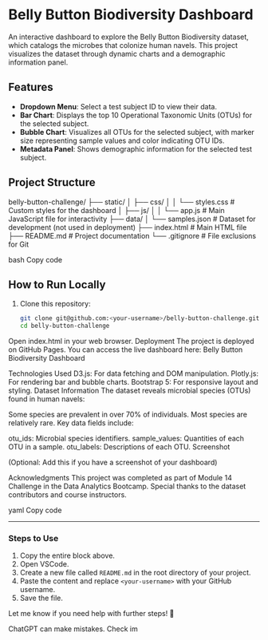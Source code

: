 # Belly Button Biodiversity Dashboard

An interactive dashboard to explore the Belly Button Biodiversity dataset, which catalogs the microbes that colonize human navels. This project visualizes the dataset through dynamic charts and a demographic information panel.

## Features
- **Dropdown Menu**: Select a test subject ID to view their data.
- **Bar Chart**: Displays the top 10 Operational Taxonomic Units (OTUs) for the selected subject.
- **Bubble Chart**: Visualizes all OTUs for the selected subject, with marker size representing sample values and color indicating OTU IDs.
- **Metadata Panel**: Shows demographic information for the selected test subject.

## Project Structure
belly-button-challenge/ ├── static/ │ ├── css/ │ │ └── styles.css # Custom styles for the dashboard │ ├── js/ │ │ └── app.js # Main JavaScript file for interactivity ├── data/ │ └── samples.json # Dataset for development (not used in deployment) ├── index.html # Main HTML file ├── README.md # Project documentation └── .gitignore # File exclusions for Git

bash
Copy code

## How to Run Locally
1. Clone this repository:
   ```bash
   git clone git@github.com:<your-username>/belly-button-challenge.git
   cd belly-button-challenge
Open index.html in your web browser.
Deployment
The project is deployed on GitHub Pages. You can access the live dashboard here:
Belly Button Biodiversity Dashboard

Technologies Used
D3.js: For data fetching and DOM manipulation.
Plotly.js: For rendering bar and bubble charts.
Bootstrap 5: For responsive layout and styling.
Dataset Information
The dataset reveals microbial species (OTUs) found in human navels:

Some species are prevalent in over 70% of individuals.
Most species are relatively rare.
Key data fields include:

otu_ids: Microbial species identifiers.
sample_values: Quantities of each OTU in a sample.
otu_labels: Descriptions of each OTU.
Screenshot

(Optional: Add this if you have a screenshot of your dashboard)

Acknowledgments
This project was completed as part of Module 14 Challenge in the Data Analytics Bootcamp.
Special thanks to the dataset contributors and course instructors.

yaml
Copy code

---

### Steps to Use
1. Copy the entire block above.
2. Open VSCode.
3. Create a new file called `README.md` in the root directory of your project.
4. Paste the content and replace `<your-username>` with your GitHub username.
5. Save the file.

Let me know if you need help with further steps! 🚀









ChatGPT can make mistakes. Check im